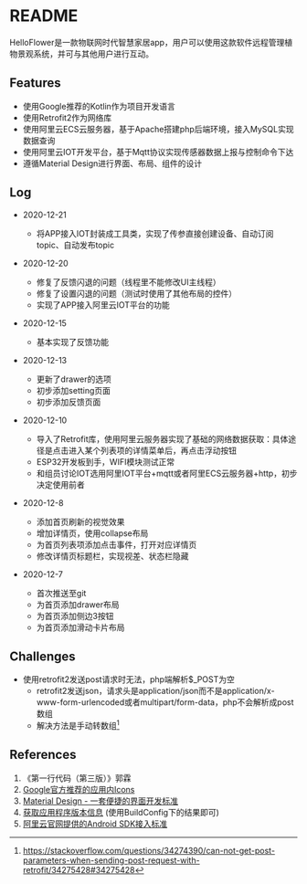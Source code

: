 # README

HelloFlower是一款物联网时代智慧家居app，用户可以使用这款软件远程管理植物景观系统，并可与其他用户进行互动。

## Features

* 使用Google推荐的Kotlin作为项目开发语言
* 使用Retrofit2作为网络库
* 使用阿里云ECS云服务器，基于Apache搭建php后端环境，接入MySQL实现数据查询
* 使用阿里云IOT开发平台，基于Mqtt协议实现传感器数据上报与控制命令下达
* 遵循Material Design进行界面、布局、组件的设计

## Log

* 2020-12-21
  * 将APP接入IOT封装成工具类，实现了传参直接创建设备、自动订阅topic、自动发布topic

* 2020-12-20
  * 修复了反馈闪退的问题（线程里不能修改UI主线程）
  * 修复了设置闪退的问题（测试时使用了其他布局的控件）
  * 实现了APP接入阿里云IOT平台的功能

* 2020-12-15
  * 基本实现了反馈功能

* 2020-12-13
  * 更新了drawer的选项
  * 初步添加setting页面
  * 初步添加反馈页面
* 2020-12-10
  * 导入了Retrofit库，使用阿里云服务器实现了基础的网络数据获取：具体途径是点击进入某个列表项的详情菜单后，再点击浮动按钮
  * ESP32开发板到手，WIFI模块测试正常
  * 和组员讨论IOT选用阿里IOT平台+mqtt或者阿里ECS云服务器+http，初步决定使用前者
* 2020-12-8
  * 添加首页刷新的视觉效果
  * 增加详情页，使用collapse布局
  * 为首页列表项添加点击事件，打开对应详情页 
  * 修改详情页标题栏，实现视差、状态栏隐藏
* 2020-12-7
  * 首次推送至git
  * 为首页添加drawer布局
  * 为首页添加侧边3按钮
  * 为首页添加滑动卡片布局

## Challenges

* 使用retrofit2发送post请求时无法，php端解析$_POST为空
  * retrofit2发送json，请求头是application/json而不是application/x-www-form-urlencoded或者multipart/form-data，php不会解析成post数组
  * 解决方法是手动转数组[^1]

## References

[^1]: https://stackoverflow.com/questions/34274390/can-not-get-post-parameters-when-sending-post-request-with-retrofit/34275428#34275428



1. 《第一行代码（第三版）》郭霖
2. [Google官方推荐的应用内Icons](https://material.io/resources/icons/)
3. [Material Design - 一套便捷的界面开发标准](https://material.io/components)
4. [获取应用程序版本信息](https://blog.csdn.net/true_maitian/article/details/74963867?utm_medium=distribute.pc_relevant.none-task-blog-BlogCommendFromMachineLearnPai2-2.control&depth_1-utm_source=distribute.pc_relevant.none-task-blog-BlogCommendFromMachineLearnPai2-2.control) (使用BuildConfig下的结果即可)
5. [阿里云官网提供的Android SDK接入标准](https://help.aliyun.com/document_detail/146630.html?spm=a2c4g.11186623.2.29.4ffc7c80rLjicv#task-2362441)


